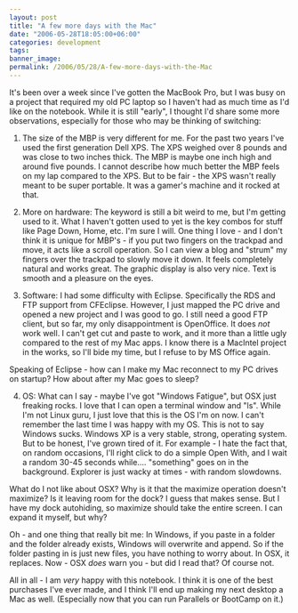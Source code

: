 ```yaml
---
layout: post
title: "A few more days with the Mac"
date: "2006-05-28T18:05:00+06:00"
categories: development 
tags: 
banner_image: 
permalink: /2006/05/28/A-few-more-days-with-the-Mac
---
```


It's been over a week since I've gotten the MacBook Pro, but I was busy on a project that required my old PC laptop so I haven't had as much time as I'd like on the notebook. While it is still "early", I thought I'd share some more observations, especially for those who may be thinking of switching:
<!--more-->
1) The size of the MBP is very different for me. For the past two years I've used the first generation Dell XPS. The XPS weighed over 8 pounds and was close to two inches thick. The MBP is maybe one inch high and around five pounds. I cannot describe how much better the MBP feels on my lap compared to the XPS. But to be fair - the XPS wasn't really meant to be super portable. It was a gamer's machine and it rocked at that. 

2) More on hardware: The keyword is still a bit weird to me, but I'm getting used to it. What I haven't gotten used to yet is the key combos for stuff like Page Down, Home, etc. I'm sure I will. One thing I love - and I don't think it is unique for MBP's - if you put two fingers on the trackpad and move, it acts like a scroll operation. So I can view a blog and "strum" my fingers over the trackpad to slowly move it down. It feels completely natural and works great. The graphic display is also very nice. Text is smooth and a pleasure on the eyes.

3) Software: I had some difficulty with Eclipse. Specifically the RDS and FTP support from CFEclipse. However, I just mapped the PC drive and opened a new project and I was good to go. I still need a good FTP client, but so far, my only disappointment is OpenOffice. It does <i>not</i> work well. I can't get cut and paste to work, and  it more than a little ugly compared to the rest of my Mac apps. I know there is a MacIntel project in the works, so I'll bide my time, but I refuse to by MS Office again. 

Speaking of Eclipse - how can I make my Mac reconnect to my PC drives on startup? How about after my Mac goes to sleep?

4) OS: What can I say - maybe I've got "Windows Fatigue", but OSX just freaking rocks. I love that I can open a terminal window and "ls". While I'm not Linux guru, I just love that this is the OS I'm on now. I can't remember the last time I was happy with my OS. This is not to say Windows sucks. Windows XP is a very stable, strong, operating system. But to be honest, I've grown tired of it. For example - I hate the fact that, on random occasions, I'll right click to do a simple Open With, and I wait a random 30-45 seconds while.... "something" goes on in the background. Explorer is just wacky at times - with random slowdowns. 

What do I not like about OSX? Why is it that the maximize operation doesn't maximize? Is it leaving room for the dock? I guess that makes sense. But I have my dock autohiding, so maximize should take the entire screen. I can expand it myself, but why?

Oh - and one thing that really bit me: In Windows, if you paste in a folder and the folder already exists, Windows will overwrite and append. So if the folder pasting in is just new files, you have nothing to worry about. In OSX, it replaces. Now - OSX <i>does</i> warn you - but did I read that? Of course not. 

All in all - I am <i>very</i> happy with this notebook. I think it is one of the best purchases I've ever made, and I think I'll end up making my next desktop a Mac as well. (Especially now that you can run Parallels or BootCamp on it.)